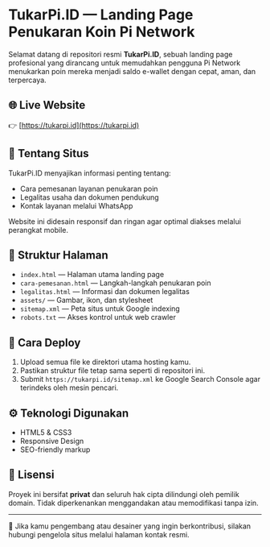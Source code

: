 # TukarPi.ID — Landing Page Penukaran Koin Pi Network

Selamat datang di repositori resmi **TukarPi.ID**, sebuah landing page profesional yang dirancang untuk memudahkan pengguna Pi Network menukarkan poin mereka menjadi saldo e-wallet dengan cepat, aman, dan terpercaya.

## 🌐 Live Website

👉 [https://tukarpi.id](https://tukarpi.id)

## 📄 Tentang Situs

TukarPi.ID menyajikan informasi penting tentang:
- Cara pemesanan layanan penukaran poin
- Legalitas usaha dan dokumen pendukung
- Kontak layanan melalui WhatsApp

Website ini didesain responsif dan ringan agar optimal diakses melalui perangkat mobile.

## 📁 Struktur Halaman

- `index.html` — Halaman utama landing page
- `cara-pemesanan.html` — Langkah-langkah penukaran poin
- `legalitas.html` — Informasi dan dokumen legalitas
- `assets/` — Gambar, ikon, dan stylesheet
- `sitemap.xml` — Peta situs untuk Google indexing
- `robots.txt` — Akses kontrol untuk web crawler

## 🚀 Cara Deploy

1. Upload semua file ke direktori utama hosting kamu.
2. Pastikan struktur file tetap sama seperti di repositori ini.
3. Submit `https://tukarpi.id/sitemap.xml` ke Google Search Console agar terindeks oleh mesin pencari.

## ⚙️ Teknologi Digunakan

- HTML5 & CSS3
- Responsive Design
- SEO-friendly markup

## 📄 Lisensi

Proyek ini bersifat **privat** dan seluruh hak cipta dilindungi oleh pemilik domain. Tidak diperkenankan menggandakan atau memodifikasi tanpa izin.

---

🧾 Jika kamu pengembang atau desainer yang ingin berkontribusi, silakan hubungi pengelola situs melalui halaman kontak resmi.
